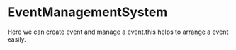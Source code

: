 # EventManagementSystem
Here we can create event and manage a event.this helps to arrange a event easily.